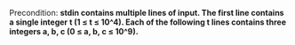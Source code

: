 Precondition: **stdin contains multiple lines of input. The first line contains a single integer t (1 ≤ t ≤ 10^4). Each of the following t lines contains three integers a, b, c (0 ≤ a, b, c ≤ 10^9).**
